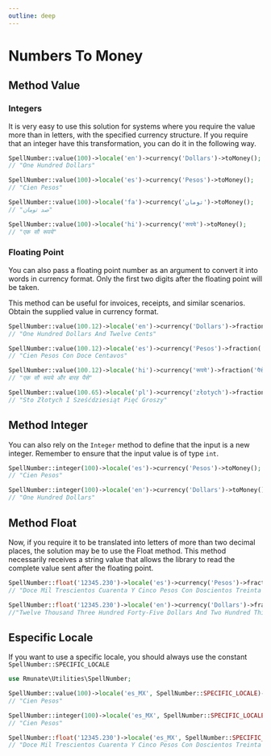 ```yaml
---
outline: deep
---
```


# Numbers To Money

## Method Value

### Integers

It is very easy to use this solution for systems where you require the value more than in letters, with the specified currency structure.
If you require that an integer have this transformation, you can do it in the following way.

```php
SpellNumber::value(100)->locale('en')->currency('Dollars')->toMoney();
// "One Hundred Dollars"

SpellNumber::value(100)->locale('es')->currency('Pesos')->toMoney();
// "Cien Pesos"

SpellNumber::value(100)->locale('fa')->currency('تومان')->toMoney();
// "صد تومان"

SpellNumber::value(100)->locale('hi')->currency('रूपये')->toMoney();
// "एक सौ रूपये"
```

### Floating Point

You can also pass a floating point number as an argument to convert it into words in currency format. Only the first two digits after the floating point will be taken.

This method can be useful for invoices, receipts, and similar scenarios. Obtain the supplied value in currency format.

```php
SpellNumber::value(100.12)->locale('en')->currency('Dollars')->fraction('Cents')->toMoney();
// "One Hundred Dollars And Twelve Cents"

SpellNumber::value(100.12)->locale('es')->currency('Pesos')->fraction('Centavos')->toMoney();
// "Cien Pesos Con Doce Centavos"

SpellNumber::value(100.12)->locale('hi')->currency('रूपये')->fraction('पैसे')->toMoney();
// "एक सौ रूपये और बारह पैसे"

SpellNumber::value(100.65)->locale('pl')->currency('złotych')->fraction('groszy')->toMoney();
// "Sto Złotych I Sześćdziesiąt Pięć Groszy"
```

## Method Integer

You can also rely on the `Integer` method to define that the input is a new integer.
Remember to ensure that the input value is of type `int`.

```php
SpellNumber::integer(100)->locale('es')->currency('Pesos')->toMoney();
// "Cien Pesos"

SpellNumber::integer(100)->locale('en')->currency('Dollars')->toMoney();
// "One Hundred Dollars"
```

## Method Float

Now, if you require it to be translated into letters of more than two decimal places, the solution may be to use the Float method. This method necessarily receives a string value that allows the library to read the complete value sent after the floating point.

```php
SpellNumber::float('12345.230')->locale('es')->currency('Pesos')->fraction('Centavos')->toMoney();
// "Doce Mil Trescientos Cuarenta Y Cinco Pesos Con Doscientos Treinta Centavos"

SpellNumber::float('12345.230')->locale('en')->currency('Dollars')->fraction('Cents')->toMoney();
//"Twelve Thousand Three Hundred Forty-Five Dollars And Two Hundred Thirty Cents"
```

## Especific Locale

If you want to use a specific locale, you should always use the constant `SpellNumber::SPECIFIC_LOCALE`

```php
use Rmunate\Utilities\SpellNumber;

SpellNumber::value(100)->locale('es_MX', SpellNumber::SPECIFIC_LOCALE)->currency('Pesos')->toMoney();
// "Cien Pesos"

SpellNumber::integer(100)->locale('es_MX', SpellNumber::SPECIFIC_LOCALE)->currency('Pesos')->toMoney();
// "Cien Pesos"

SpellNumber::float('12345.230')->locale('es_MX', SpellNumber::SPECIFIC_LOCALE)->currency('Pesos')->fraction('Centavos')->toMoney();
// "Doce Mil Trescientos Cuarenta Y Cinco Pesos Con Doscientos Treinta Centavos"
```